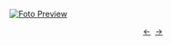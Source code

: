 [![Foto Preview](preview/n582.avif)](https://20essentials.github.io/project-000-582)

<div align="center" style="display: flex; justify-content: center;">
  <a  href="https://github.com/20essentials/project-000-581" target="_blank">&#8592;</a>
  &nbsp;&nbsp;
  <a  href="https://github.com/20essentials/project-000-583" target="_blank">&#8594;</a>
</div>
